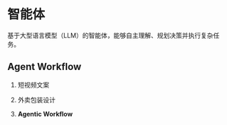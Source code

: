 # 智能体

基于大型语言模型（LLM）的智能体，能够自主理解、规划决策并执行复杂任务。





## Agent Workflow



1. 短视频文案





2. 外卖包装设计





3.  **Agentic Workflow**
